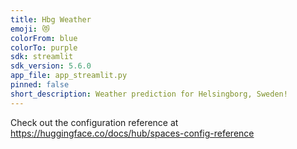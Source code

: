 ```yaml
---
title: Hbg Weather
emoji: 😻
colorFrom: blue
colorTo: purple
sdk: streamlit
sdk_version: 5.6.0
app_file: app_streamlit.py
pinned: false
short_description: Weather prediction for Helsingborg, Sweden!
---
```


Check out the configuration reference at https://huggingface.co/docs/hub/spaces-config-reference

